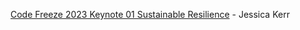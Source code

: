 [Code Freeze 2023 Keynote 01 Sustainable Resilience](https://www.youtube.com/watch?v=rSz85mT0ODg) - Jessica Kerr
